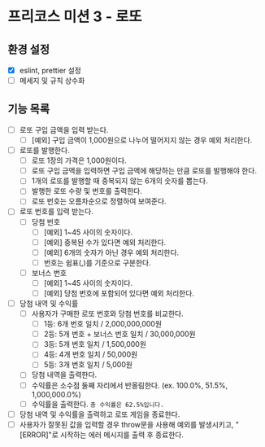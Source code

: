 # 프리코스 미션 3 - 로또

## 환경 설정

- [x] eslint, prettier 설정
- [ ] 메세지 및 규칙 상수화

## 기능 목록

- [ ] 로또 구입 금액을 입력 받는다.
  - [ ] [예외] 구입 금액이 1,000원으로 나누어 떨어지지 않는 경우 예외 처리한다.
- [ ] 로또를 발행한다.
  - [ ] 로또 1장의 가격은 1,000원이다.
  - [ ] 로또 구입 금액을 입력하면 구입 금액에 해당하는 만큼 로또를 발행해야 한다.
  - [ ] 1개의 로또를 발행할 때 중복되지 않는 6개의 숫자를 뽑는다.
  - [ ] 발행한 로또 수량 및 번호를 출력한다.
  - [ ] 로또 번호는 오름차순으로 정렬하여 보여준다.
- [ ] 로또 번호를 입력 받는다.
  - [ ] 당첨 번호
    - [ ] [예외] 1~45 사이의 숫자이다.
    - [ ] [예외] 중복된 수가 있다면 예외 처리한다.
    - [ ] [예외] 6개의 숫자가 아닌 경우 예외 처리한다.
    - [ ] 번호는 쉼표(,)를 기준으로 구분한다.
  - [ ] 보너스 번호
    - [ ] [예외] 1~45 사이의 숫자이다.
    - [ ] [예외] 당첨 번호에 포함되어 있다면 예외 처리한다.
- [ ] 당첨 내역 및 수익률
  - [ ] 사용자가 구매한 로또 번호와 당첨 번호를 비교한다.
    - [ ] 1등: 6개 번호 일치 / 2,000,000,000원
    - [ ] 2등: 5개 번호 + 보너스 번호 일치 / 30,000,000원
    - [ ] 3등: 5개 번호 일치 / 1,500,000원
    - [ ] 4등: 4개 번호 일치 / 50,000원
    - [ ] 5등: 3개 번호 일치 / 5,000원
  - [ ] 당첨 내역을 출력한다.
  - [ ] 수익률은 소수점 둘째 자리에서 반올림한다. (ex. 100.0%, 51.5%, 1,000,000.0%)
  - [ ] 수익률을 출력한다. `총 수익률은 62.5%입니다.`
- [ ] 당첨 내역 및 수익률을 출력하고 로또 게임을 종료한다.
- [ ] 사용자가 잘못된 값을 입력할 경우 throw문을 사용해 예외를 발생시키고, "[ERROR]"로 시작하는 에러 메시지를 출력 후 종료한다.
